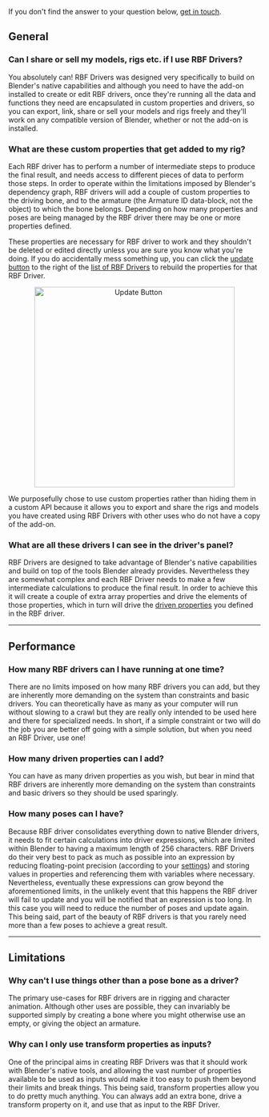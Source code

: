 
If you don't find the answer to your question below, [get in touch](/user-guide/getting-help).

## General

### Can I share or sell my models, rigs etc. if I use RBF Drivers?

You absolutely can! RBF Drivers was designed very specifically to build on Blender's native
capabilities and although you need to have the add-on installed to create or edit RBF drivers,
once they're running all the data and functions they need are encapsulated in custom properties
and drivers, so you can export, link, share or sell your models and rigs freely and they'll work
on any compatible version of Blender, whether or not the add-on is installed.

### What are these custom properties that get added to my rig?

Each RBF driver has to perform a number of intermediate steps to produce the final result, and
needs access to different pieces of data to perform those steps. In order to operate within the
limitations imposed by Blender's dependency graph, RBF drivers will add a couple of custom
properties to the driving bone, and to the armature (the Armature ID data-block, not the object)
to which the bone belongs. Depending on how many properties and poses are being managed by the
RBF driver there may be one or more properties defined.

These properties are necessary for RBF driver to work and they shouldn't be deleted or edited
directly unless you are sure you know what you're doing. If you do accidentally mess something
up, you can click the [update button](/user-guide/managing-drivers#rebuilding-drivers) to the
right of the [list of RBF Drivers](/user-guide/managing-drivers#the-drivers-list) to rebuild
the properties for that RBF Driver.

<p style="text-align:center"><img src="/img/rbfdriver_update_btn.jpg" alt="Update Button" width="400"/></p>

We purposefully chose to use custom properties rather than hiding them in a custom API because
it allows you to export and share the rigs and models you have created using RBF Drivers with
other uses who do not have a copy of the add-on.

### What are all these drivers I can see in the driver's panel?

RBF Drivers are designed to take advantage of Blender's native capabilities and build on top of
the tools Blender already provides. Nevertheless they are somewhat complex and each RBF Driver
needs to make a few intermediate calculations to produce the final result. In order to achieve
this it will create a couple of extra array properties and drive the elements of those properties,
which in turn will drive the [driven properties](/user-guide/driven-properties) you defined in the
RBF driver.

___________________________________________________________________________________________________

## Performance

### How many RBF drivers can I have running at one time?

There are no limits imposed on how many RBF drivers you can add, but they are inherently more
demanding on the system than constraints and basic drivers. You can theoretically have as many
as your computer will run without slowing to a crawl but they are really only intended to be
used here and there for specialized needs. In short, if a simple constraint or two will do the
job you are better off going with a simple solution, but when you need an RBF Driver, use one!

### How many driven properties can I add?

You can have as many driven properties as you wish, but bear in mind that RBF drivers are
inherently more demanding on the system than constraints and basic drivers so they should
be used sparingly.

### How many poses can I have?

Because RBF driver consolidates everything down to native Blender drivers, it needs to fit certain
calculations into driver expressions, which are limited within Blender to having a maximum length
of 256 characters. RBF Drivers do their very best to pack as much as possible into an expression
by reducing floating-point precision (according to your [settings](/user-guide/rbf-settings)) and
storing values in properties and referencing them with variables where necessary. Nevertheless,
eventually these expressions can grow beyond the aforementioned limits, in the unlikely event that
this happens the RBF driver will fail to update and you will be notified that an expression is too
long. In this case you will need to reduce the number of poses and update again. This being said,
part of the beauty of RBF drivers is that you rarely need more than a few poses to achieve a great
result.

___________________________________________________________________________________________________

## Limitations

### Why can't I use things other than a pose bone as a driver?

The primary use-cases for RBF drivers are in rigging and character animation. Although other uses
are possible, they can invariably be supported simply by creating a bone where you might otherwise
use an empty, or giving the object an armature.

### Why can I only use transform properties as inputs?

One of the principal aims in creating RBF Drivers was that it should work with Blender's native
tools, and allowing the vast number of properties available to be used as inputs would make it
too easy to push them beyond their limits and break things. This being said, transform properties
allow you to do pretty much anything. You can always add an extra bone, drive a transform property
on it, and use that as input to the RBF Driver.
